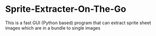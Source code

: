 # Sprite-Extracter-On-The-Go
This is a fast GUI (Python based) program that can extract sprite sheet images which are in a bundle to single images
